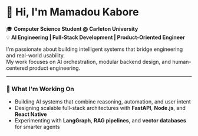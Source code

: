 # 👋 Hi, I'm Mamadou Kabore
🎓 **Computer Science Student @ Carleton University**  
💡 **AI Engineering | Full-Stack Development | Product-Oriented Engineer**


I'm passionate about building intelligent systems that bridge engineering and real-world usability.  
My work focuses on AI orchestration, modular backend design, and human-centered product engineering.

---

### 🧠 What I'm Working On
- Building AI systems that combine reasoning, automation, and user intent  
- Designing scalable full-stack architectures with **FastAPI**, **Node.js**, and **React Native**  
- Experimenting with **LangGraph**, **RAG pipelines**, and **vector databases** for smarter agents
